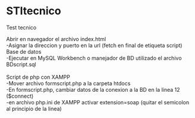# STItecnico

Test tecnico

Abrir en navegador el archivo index.html<br>
-Asignar la direccion y puerto en la url (fetch en final de etiqueta script)
<br>
Base de datos<br>
-Ejecutar en MySQL Workbench o manejador de BD utilizado el archivo BDscript.sql<br>
<br>
Script de php con XAMPP<br>
-Mover archivo formscript.php a la carpeta htdocs<br>
-En formscript.php, cambiar datos de la conexion a la BD en la linea 12 ($connect)<br>
-en archivo php.ini de XAMPP activar extension=soap (quitar el semicolon al principio de la linea)<br>
